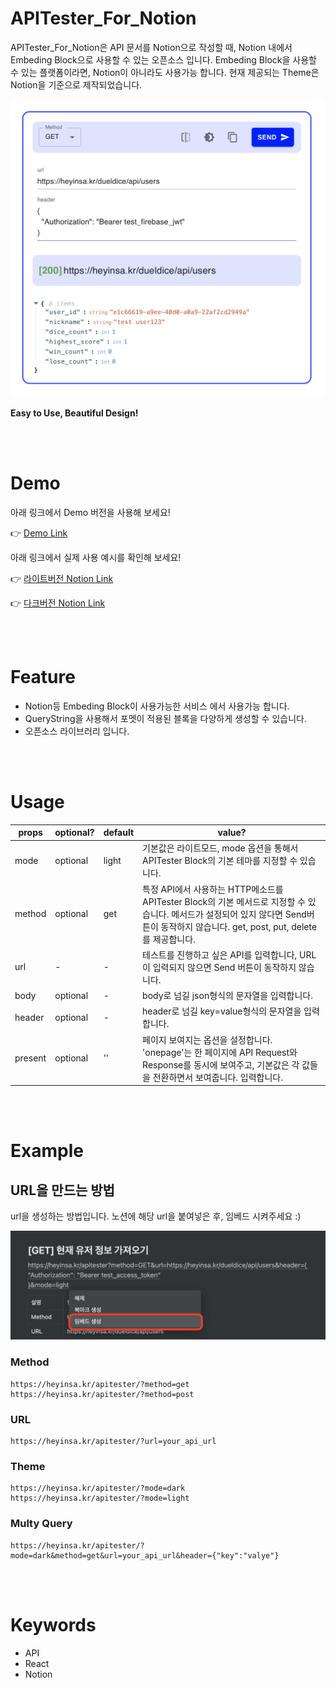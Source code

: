 # APITester_For_Notion

APITester_For_Notion은 API 문서를 Notion으로 작성할 때, Notion 내에서 Embeding Block으로 사용할 수 있는 오픈소스 입니다. Embeding Block을 사용할 수 있는 플랫폼이라면, Notion이 아니라도 사용가능 합니다. 현재 제공되는 Theme은 Notion을 기준으로 제작되었습니다.

![demoimage](./asset/light.png)

**Easy to Use, Beautiful Design!**

</br>
</br>

# Demo

아래 링크에서 Demo 버전을 사용해 보세요!

👉 [Demo Link](https://heyinsa.kr/apitester?method=GET&url=https://heyinsa.kr/dueldice/api/users&header=%7B%0A%20%20%22Authorization%22:%20%22Bearer%20test_firebase_jwt%22%0A%7D&mode=light&present=)

아래 링크에서 실제 사용 예시를 확인해 보세요!

👉 [라이트버전 Notion Link](https://80000coding.notion.site/DDIP-API-v1-631226749606492ea2a039d72b6eb0ee)

👉 [다크버전 Notion Link](https://80000coding.oopy.io/2ec8c06a-4ac4-4b3e-854a-d42ec9c39f20)

</br>
</br>

# Feature

- Notion등 Embeding Block이 사용가능한 서비스 에서 사용가능 합니다.
- QueryString을 사용해서 포멧이 적용된 블록을 다양하게 생성할 수 있습니다.
- 오픈소스 라이브러리 입니다.

</br>
</br>

# Usage

| props   | optional? | default | value?                                                                                                                                                                                  |
| ------- | --------- | ------- | --------------------------------------------------------------------------------------------------------------------------------------------------------------------------------------- |
| mode    | optional  | light   | 기본값은 라이트모드, mode 옵션을 통해서 APITester Block의 기본 테마를 지정할 수 있습니다.                                                                                               |
| method  | optional  | get     | 특정 API에서 사용하는 HTTP메소드를 APITester Block의 기본 메서드로 지정할 수 있습니다. 메서드가 설정되어 있지 않다면 Send버튼이 동작하지 않습니다. get, post, put, delete를 제공합니다. |
| url     | -         | -       | 테스트를 진행하고 싶은 API를 입력합니다, URL이 입력되지 않으면 Send 버튼이 동작하지 않습니다.                                                                                           |
| body    | optional  | -       | body로 넘길 json형식의 문자열을 입력합니다.                                                                                                                                             |
| header  | optional  | -       | header로 넘길 key=value형식의 문자열을 입력합니다.                                                                                                                                      |
| present | optional  | ''      | 페이지 보여지는 옵션을 설정합니다. 'onepage'는 한 페이지에 API Request와 Response를 동시에 보여주고, 기본값은 각 값들을 전환하면서 보여줍니다. 입력합니다.                              |

</br>
</br>

# Example

## URL을 만드는 방법

url을 생성하는 방법입니다. 노션에 해당 url을 붙여넣은 후, 임베드 시켜주세요 :)

![example](./asset/example.png)

### Method

```text
https://heyinsa.kr/apitester/?method=get
https://heyinsa.kr/apitester/?method=post
```

### URL

```
https://heyinsa.kr/apitester/?url=your_api_url
```

### Theme

```
https://heyinsa.kr/apitester/?mode=dark
https://heyinsa.kr/apitester/?mode=light
```

### Multy Query

```
https://heyinsa.kr/apitester/?mode=dark&method=get&url=your_api_url&header={"key":"valye"}
```

</br>
</br>

# Keywords

- API
- React
- Notion
